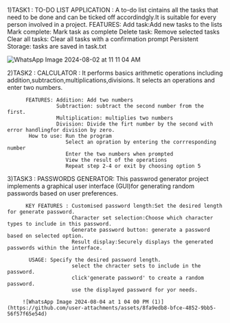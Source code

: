 1)TASK1 : TO-DO LIST APPLICATION : A to-do list cintains all the tasks that need to be done and can be ticked off accordindgly.It is suitable for every 
                                  person involved in a project.
FEATURES:
   Add task:Add new tasks to the lists
   Mark complete: Mark task as complete
   Delete task: Remove selected tasks
   Clear all tasks: Clear all tasks with a confirmation prompt
   Persistent Storage: tasks are saved in task.txt

![WhatsApp Image 2024-08-02 at 11 11 04 AM](https://github.com/user-attachments/assets/eaa603ed-0456-4fe5-ae39-f712a4d912f5)


2)TASK2 : CALCULATOR : It performs basics arithmetic operations including addition,subtraction,multiplications,divisions.
                       It selects an operations and enter two numbers.

          FEATURES: Addition: Add two numbers
                    Subtraction: subtract the second number from the first.
                    Multiplication: multiplies two numbers
                    Division: Divide the firt number by the second with error handlingfor division by zero.
           How to use: Run the program
                       Select an opration by entering the corrresponding number
                       Enter the two numbers when prompted
                       View the result of the operations
                       Repeat step 2-4 or exit by choosing option 5

3)TASK3 : PASSWORDS GENERATOR: This passwrod generator project implements a graphical user interface (GUI)for generating random 
                               passwords based on user preferences.
                               
          KEY FEATURES : Customised password length:Set the desired length for generate password.
                         Character set selection:Choose which character types to include in this password.
                         Generate password button: generate a password based on selected option.
                         Result display:Securely displays the generated passwords within the interface.

           USAGE: Specify the desired password length.
                         select the chracter sets to include in the password.
                         click'generate password' to create a random password.
                         use the displayed password for yor needs.
                         
         ![WhatsApp Image 2024-08-04 at 1 04 00 PM (1)](https://github.com/user-attachments/assets/8fa9edb8-bfce-4852-9bb5-56f57f65e54d)
       


                         



                       
